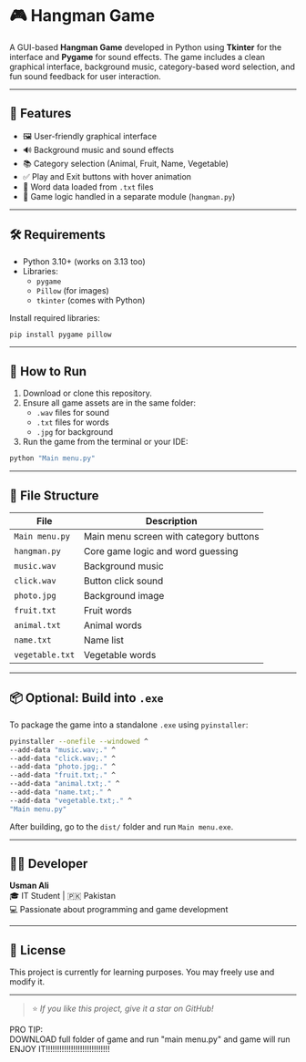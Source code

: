 # 🎮 Hangman Game

A GUI-based **Hangman Game** developed in Python using **Tkinter** for the interface and **Pygame** for sound effects. The game includes a clean graphical interface, background music, category-based word selection, and fun sound feedback for user interaction.

---

## 🧩 Features

- 🖼️ User-friendly graphical interface
- 🔊 Background music and sound effects
- 📚 Category selection (Animal, Fruit, Name, Vegetable)
- ✅ Play and Exit buttons with hover animation
- 📄 Word data loaded from `.txt` files
- 🎯 Game logic handled in a separate module (`hangman.py`)

---

## 🛠 Requirements

- Python 3.10+ (works on 3.13 too)
- Libraries:
  - `pygame`
  - `Pillow` (for images)
  - `tkinter` (comes with Python)

Install required libraries:

```bash
pip install pygame pillow
```

---

## 🚀 How to Run

1. Download or clone this repository.
2. Ensure all game assets are in the same folder:
   - `.wav` files for sound
   - `.txt` files for words
   - `.jpg` for background
3. Run the game from the terminal or your IDE:

```bash
python "Main menu.py"
```

---

## 📁 File Structure

| File            | Description                            |
|-----------------|----------------------------------------|
| `Main menu.py`  | Main menu screen with category buttons |
| `hangman.py`    | Core game logic and word guessing      |
| `music.wav`     | Background music                       |
| `click.wav`     | Button click sound                     |
| `photo.jpg`     | Background image                       |
| `fruit.txt`     | Fruit words                            |
| `animal.txt`    | Animal words                           |
| `name.txt`      | Name list                              |
| `vegetable.txt` | Vegetable words                        |

---

## 📦 Optional: Build into `.exe`

To package the game into a standalone `.exe` using `pyinstaller`:

```bash
pyinstaller --onefile --windowed ^
--add-data "music.wav;." ^
--add-data "click.wav;." ^
--add-data "photo.jpg;." ^
--add-data "fruit.txt;." ^
--add-data "animal.txt;." ^
--add-data "name.txt;." ^
--add-data "vegetable.txt;." ^
"Main menu.py"
```

After building, go to the `dist/` folder and run `Main menu.exe`.

---


## 👨‍💻 Developer

**Usman Ali**  
🎓 IT Student | 🇵🇰 Pakistan  
💻 Passionate about programming and game development

---

## 📃 License

This project is currently for learning purposes. You may freely use and modify it.

---

> ⭐ *If you like this project, give it a star on GitHub!*

PRO TIP:  
DOWNLOAD full folder of game and run "main menu.py" and game will run 
ENJOY IT!!!!!!!!!!!!!!!!!!!!!!!!!!!!

